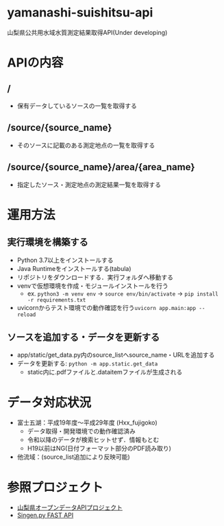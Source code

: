 # yamanashi-suishitsu-api
山梨県公共用水域水質測定結果取得API(Under developing)

# APIの内容
## /
* 保有データしているソースの一覧を取得する
## /source/{source_name}
* そのソースに記載のある測定地点の一覧を取得する
## /source/{source_name}/area/{area_name}
* 指定したソース・測定地点の測定結果一覧を取得する

# 運用方法
## 実行環境を構築する
* Python 3.7以上をインストールする
* Java Runtimeをインストールする(tabula)
* リポジトリをダウンロードする．実行フォルダへ移動する
* venvで仮想環境を作成・モジュールインストールを行う
    * ex. `python3 -m venv env` -> `source env/bin/activate` -> `pip install -r requirements.txt`
* uvicornからテスト環境での動作確認を行う`uvicorn app.main:app --reload`
## ソースを追加する・データを更新する
* app/static/get_data.py内のsource_listへsource_name・URLを追加する
* データを更新する: `python -m app.static.get_data`
    * static内に.pdfファイルと.dataitemファイルが生成される

# データ対応状況
* 富士五湖：平成19年度～平成29年度 (Hxx_fujigoko)
    * データ取得・開発環境での動作確認済み
    * 令和以降のデータが検索ヒットせず．情報もとむ
    * H19以前はNG(日付フォーマット部分のPDF読み取り)
* 他流域：(source_list追加により反映可能)

# 参照プロジェクト
* [山梨県オープンデータAPIプロジェクト](https://github.com/opendata-yamanashi)
* [Singen.py FAST API](https://github.com/shingenpy/fastapi_workshop)